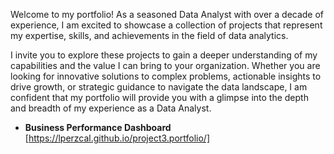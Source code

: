 Welcome to my portfolio! As a seasoned Data Analyst with over a decade of experience, I am excited to showcase a collection of projects that represent my expertise, skills, and achievements in the field of data analytics.

I invite you to explore these projects to gain a deeper understanding of my capabilities and the value I can bring to your organization. Whether you are looking for innovative solutions to complex problems, 
actionable insights to drive growth, or strategic guidance to navigate the data landscape, I am confident that my portfolio will provide you with a glimpse into the depth and breadth of my experience as a Data Analyst.


- **Business Performance Dashboard** [https://lperzcal.github.io/project3.portfolio/]

